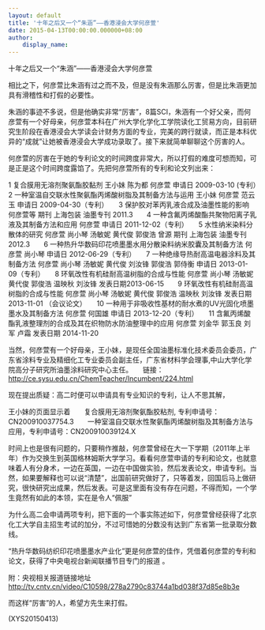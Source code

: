 ```yaml
---
layout: default
title: '十年之后又一个“朱涵”——香港浸会大学何彦萱'
date: 2015-04-13T00:00:00.000000+08:00
author:
    display_name: 
---
```


十年之后又一个“朱涵”——香港浸会大学何彦萱

相比之下，何彦萱比朱涵有过之而不及，但是没有朱涵那么厉害，但是比朱涵更加具有滑稽性和打假的必要性。

朱涵的事迹不多说，但是他确实非常“厉害”，8篇SCI，朱涵有一个好父亲，而何彦萱有一个好母亲，何彦萱本科在广州大学化学化工学院读化工贸易方向，目前研究生阶段在香港浸会大学读会计财务方面的专业，完美的跨行就读，而正是本科优异的“成就”让她被香港浸会大学成功录取了。接下来就简单聊聊这个厉害的人。

何彦萱的厉害在于她的专利论文的时间跨度非常大，所以打假的难度可想而知，可是正是这个时间跨度露馅了。先把何彦萱所有的专利和论文列出来：

1 复合膜用无溶剂聚氨酯胶黏剂 王小妹 陈为都 何彦萱 申请日 2009-03-10 (专利）　　2 一种室温自交联水性聚氨酯丙烯酸树脂及其制备方法与运用 王小妹 何彦萱 范云玉 申请日 2009-04-30（专利）　　3 保护胶对苯丙乳液合成及油墨性能的影响 何彦萱等  期刊 上海包装 油墨专刊  2011.3　　4 一种含氟丙烯酸酯共聚物阳离子乳液及其制备方法和应用  何彦萱 申请日 2011-12-02（专利）　　5  水性纳米染料分散体的研究    何彦萱  尚小琴  汤敏妮 黄代俊  郭俊浩  曾源  期刊 上海包装 油墨专刊 2012.3　　6 一种热升华数码印花喷墨墨水用分散染料纳米胶囊及其制备方法 何彦萱  尚小琴 申请日 2012-06-29（专利）　　7 一种绝缘导热耐高温电器涂料及其制备方法  何彦萱 尚小琴 汤敏妮 黄代俊 刘汝锋 郭俊浩 郭侍衡  申请日  2013-01-09（专利）　　8 环氧改性有机硅耐高温树脂的合成与性能  何彦萱  尚小琴  汤敏妮  黄代俊  郭俊浩  温映秋  刘汝锋  发表日期2013-06-15　　9 环氧改性有机硅耐高温树脂的合成与性能  何彦萱  尚小琴  汤敏妮  黄代俊  郭俊浩  温映秋  刘汝锋    发表日期  2013-11-01 （会议论文）　　10 一种用于非吸收性基材的耐水煮的UV光固化喷墨墨水及其制备方法  何彦萱  何国雄 申请日 2013-12-20（专利）　　11 含氟丙烯酸酯乳液整理剂的合成及其在织物防水防油整理中的应用  何彦萱  刘金华  郭玉良  刘军  卢霜  发表日期  2014-11-20

当然，何彦萱有一个好母亲，王小妹，是现任全国油墨标准化技术委员会委员，广东省涂料专业及精细化工专业委员会副主任，广东省材料学会理事,中山大学化学院高分子研究所油墨涂料研究中心主任。　　链接：http://ce.sysu.edu.cn/ChemTeacher/Incumbent/224.html

现在提出质疑：高二时便可以申请具有专业知识的专利，让人不思其解，

王小妹的页面显示着　　复合膜用无溶剂聚氨酯胶粘剂, 专利申请号：CN200910037754.3　　一种室温自交联水性聚氨酯丙烯酸树脂及其制备方法与应用，专利申请号：CN200910039124.X

时间上也是很有问题的，只要稍作推敲，何彦萱曾经在大一下学期（2011年上半年）作为交换生到英国格林姆斯大学学习。看看何彦萱申请的专利和论文，也就意味着人有分身术，一边在英国，一边在中国做实验，然后发表论文，申请专利。当然，如果要解释也可以说“清楚”，出国前研究做好了，只等着发，回国后马上做研究，很快研究出成果，然后发表。可是这里面有没有存在问题，不得而知，一个学生竟然有如此的本领，实在是令人“佩服”

为什么高二会申请两项专利，把下面的一个事实陈述如下，何彦萱曾经获得了北京化工大学自主招生考试的加分，不过可惜她的分数没有达到广东省第一批录取分数线。

“热升华数码纺织印花喷墨墨水产业化”更是何彦萱的佳作，凭借着何彦萱的专利和论文，获得了中央电视台新闻联播节目专门的报道 。

附：央视相关报道链接地址　　http://tv.cntv.cn/video/C10598/278a2790c83744a1bd038f37d85e8b3e

而这样“厉害”的人，希望方先生来打假。

(XYS20150413)

